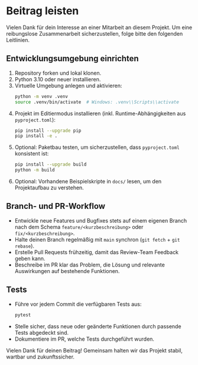 # Beitrag leisten

Vielen Dank für dein Interesse an einer Mitarbeit an diesem Projekt. Um eine reibungslose Zusammenarbeit sicherzustellen, folge bitte den folgenden Leitlinien.

## Entwicklungsumgebung einrichten
1. Repository forken und lokal klonen.
2. Python 3.10 oder neuer installieren.
3. Virtuelle Umgebung anlegen und aktivieren:
   ```bash
   python -m venv .venv
   source .venv/bin/activate  # Windows: .venv\\Scripts\\activate
   ```
4. Projekt im Editiermodus installieren (inkl. Runtime-Abhängigkeiten aus `pyproject.toml`):
   ```bash
   pip install --upgrade pip
   pip install -e .
   ```
5. Optional: Paketbau testen, um sicherzustellen, dass `pyproject.toml` konsistent ist:
   ```bash
   pip install --upgrade build
   python -m build
   ```
6. Optional: Vorhandene Beispielskripte in `docs/` lesen, um den Projektaufbau zu verstehen.

## Branch- und PR-Workflow
- Entwickle neue Features und Bugfixes stets auf einem eigenen Branch nach dem Schema `feature/<kurzbeschreibung>` oder `fix/<kurzbeschreibung>`.
- Halte deinen Branch regelmäßig mit `main` synchron (`git fetch` + `git rebase`).
- Erstelle Pull Requests frühzeitig, damit das Review-Team Feedback geben kann.
- Beschreibe im PR klar das Problem, die Lösung und relevante Auswirkungen auf bestehende Funktionen.

## Tests
- Führe vor jedem Commit die verfügbaren Tests aus:
  ```bash
  pytest
  ```
- Stelle sicher, dass neue oder geänderte Funktionen durch passende Tests abgedeckt sind.
- Dokumentiere im PR, welche Tests durchgeführt wurden.

Vielen Dank für deinen Beitrag! Gemeinsam halten wir das Projekt stabil, wartbar und zukunftssicher.
